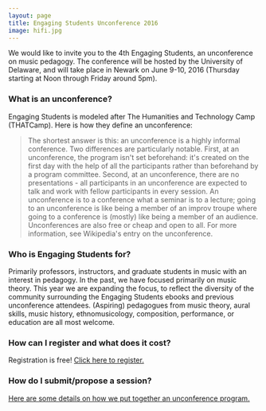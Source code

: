 ```yaml
---
layout: page
title: Engaging Students Unconference 2016
image: hifi.jpg
---
```

We would like to invite you to the 4th Engaging Students, an unconference on music pedagogy. The conference will be hosted by the University of Delaware, and will take place in Newark on June 9-10, 2016 (Thursday starting at Noon through Friday around 5pm).

### What is an unconference?

Engaging Students is modeled after The Humanities and Technology Camp (THATCamp). Here is how they define an unconference:

> The shortest answer is this: an unconference is a highly informal conference. Two differences are particularly notable. First, at an unconference, the program isn't set beforehand: it's created on the first day with the help of all the participants rather than beforehand by a program committee. Second, at an unconference, there are no presentations - all participants in an unconference are expected to talk and work with fellow participants in every session. An unconference is to a conference what a seminar is to a lecture; going to an unconference is like being a member of an improv troupe where going to a conference is (mostly) like being a member of an audience. Unconferences are also free or cheap and open to all. For more information, see Wikipedia's entry on the unconference.

### Who is Engaging Students for? 

Primarily professors, instructors, and graduate students in music with an interest in pedagogy. In the past, we have focused primarily on music theory. This year we are expanding the focus, to reflect the diversity of the community surrounding the Engaging Students ebooks and previous unconference attendees. (Aspiring) pedagogues from music theory, aural skills, music history, ethnomusicology, composition, performance, or education are all most welcome.

### How can I register and what does it cost? 

Registration is free! [Click here to register.](https://docs.google.com/forms/d/1yzWFE0oUqjN4RePdhVR9nHZDfgD4ROyaSXWFMfj2wKI/viewform)

### How do I submit/propose a session? 

[Here are some details on how we put together an unconference program.](/unconferenceprogram/)